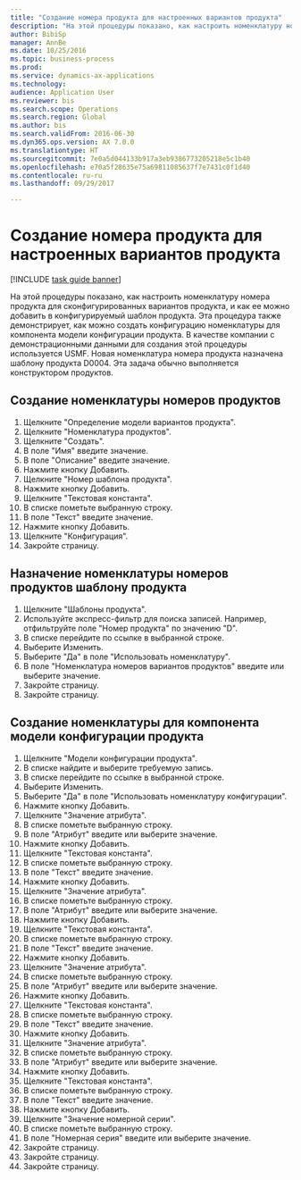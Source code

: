 ```yaml
--- 
title: "Создание номера продукта для настроенных вариантов продукта"
description: "На этой процедуры показано, как настроить номенклатуру номера продукта для сконфигурированных вариантов продукта, и как ее можно добавить в конфигурируемый шаблон продукта."
author: BibiSp
manager: AnnBe
ms.date: 10/25/2016
ms.topic: business-process
ms.prod: 
ms.service: dynamics-ax-applications
ms.technology: 
audience: Application User
ms.reviewer: bis
ms.search.scope: Operations
ms.search.region: Global
ms.author: bis
ms.search.validFrom: 2016-06-30
ms.dyn365.ops.version: AX 7.0.0
ms.translationtype: HT
ms.sourcegitcommit: 7e0a5d044133b917a3eb9386773205218e5c1b40
ms.openlocfilehash: e70a5f28635e75a69811085637f7e7431c0f1d40
ms.contentlocale: ru-ru
ms.lasthandoff: 09/29/2017

---
```

# <a name="create-a-product-number-for-configured-product-variants"></a>Создание номера продукта для настроенных вариантов продукта

[!INCLUDE [task guide banner](../../includes/task-guide-banner.md)]

На этой процедуры показано, как настроить номенклатуру номера продукта для сконфигурированных вариантов продукта, и как ее можно добавить в конфигурируемый шаблон продукта. Эта процедура также демонстрирует, как можно создать конфигурацию номенклатуры для компонента модели конфигурации продукта. В качестве компании с демонстрационными данными для создания этой процедуры используется USMF. Новая номенклатура номера продукта назначена шаблону продукта D0004. Эта задача обычно выполняется конструктором продуктов.


## <a name="create-a-product-number-nomenclature"></a>Создание номенклатуры номеров продуктов
1. Щелкните "Определение модели вариантов продукта".
2. Щелкните "Номенклатура продуктов".
3. Щелкните "Создать".
4. В поле "Имя" введите значение.
5. В поле "Описание" введите значение.
6. Нажмите кнопку Добавить.
7. Щелкните "Номер шаблона продукта".
8. Нажмите кнопку Добавить.
9. Щелкните "Текстовая константа".
10. В списке пометьте выбранную строку.
11. В поле "Текст" введите значение.
12. Нажмите кнопку Добавить.
13. Щелкните "Конфигурация".
14. Закройте страницу.

## <a name="assign-the-product-number-nomenclature-to-a-product-master"></a>Назначение номенклатуры номеров продуктов шаблону продукта
1. Щелкните "Шаблоны продукта".
2. Используйте экспресс-фильтр для поиска записей. Например, отфильтруйте поле "Номер продукта" по значению "D".
3. В списке перейдите по ссылке в выбранной строке.
4. Выберите Изменить.
5. Выберите "Да" в поле "Использовать номенклатуру".
6. В поле "Номенклатура номеров вариантов продуктов" введите или выберите значение.
7. Закройте страницу.
8. Закройте страницу.

## <a name="create-nomenclature-for-a-product-configuration-model-component"></a>Создание номенклатуры для компонента модели конфигурации продукта
1. Щелкните "Модели конфигурации продукта".
2. В списке найдите и выберите требуемую запись.
3. В списке перейдите по ссылке в выбранной строке.
4. Выберите Изменить.
5. Выберите "Да" в поле "Использовать номенклатуру конфигурации".
6. Нажмите кнопку Добавить.
7. Щелкните "Значение атрибута".
8. В списке пометьте выбранную строку.
9. В поле "Атрибут" введите или выберите значение.
10. Нажмите кнопку Добавить.
11. Щелкните "Текстовая константа".
12. В списке пометьте выбранную строку.
13. В поле "Текст" введите значение.
14. Нажмите кнопку Добавить.
15. Щелкните "Значение атрибута".
16. В списке пометьте выбранную строку.
17. В поле "Атрибут" введите или выберите значение.
18. Нажмите кнопку Добавить.
19. Щелкните "Текстовая константа".
20. В списке пометьте выбранную строку.
21. В поле "Текст" введите значение.
22. Нажмите кнопку Добавить.
23. Щелкните "Значение атрибута".
24. В списке пометьте выбранную строку.
25. В поле "Атрибут" введите или выберите значение.
26. Нажмите кнопку Добавить.
27. Щелкните "Текстовая константа".
28. В списке пометьте выбранную строку.
29. В поле "Текст" введите значение.
30. Нажмите кнопку Добавить.
31. Щелкните "Значение атрибута".
32. В списке пометьте выбранную строку.
33. В поле "Атрибут" введите или выберите значение.
34. Нажмите кнопку Добавить.
35. Щелкните "Текстовая константа".
36. В списке пометьте выбранную строку.
37. В поле "Текст" введите значение.
38. Нажмите кнопку Добавить.
39. Щелкните "Значение номерной серии".
40. В списке пометьте выбранную строку.
41. В поле "Номерная серия" введите или выберите значение.
42. Закройте страницу.
43. Закройте страницу.
44. Закройте страницу.


